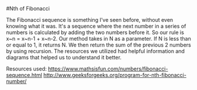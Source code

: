 #Nth of Fibonacci

The Fibonacci sequence is something I've seen before, without even knowing what it was. It's a sequence where the next number in a series of numbers is calculated by adding the two numbers before it.
So our rule is x~n = x~n-1 + x~n-2.
Our method takes in N as a parameter. If N is less than or equal to 1, it returns N. We then return the sum of the previous 2 numbers by using recursion.
The resources we utilized had helpful information and diagrams that helped us to understand it better.

Resources used: 
https://www.mathsisfun.com/numbers/fibonacci-sequence.html
http://www.geeksforgeeks.org/program-for-nth-fibonacci-number/